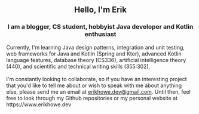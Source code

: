 <div align="center">
  <h2>Hello, I'm Erik</h2>
  <h3>I am a blogger, CS student, hobbyist Java developer and Kotlin enthusiast</h3>
</div>
Currently, I'm learning Java design patterns, integration and unit testing, web frameworks for Java and Kotlin (Spring and Ktor), advanced Kotlin language features, database theory (CS336), artificial intelligence theory (440), and scientific and technical writing skills (355:302).
</br>
</br>
I'm constantly looking to collaborate, so if you have an interesting project that you'd like to tell me about or wish to speak with me about anything else, please send me an email at <a href="mailto:erikhowe.dev@gmail.com">erikhowe.dev@gmail.com</a>. Until then, feel free to look through my Github repositories or my personal website at https://www.erikhowe.dev
<!---
erikhowe/erikhowe is a ✨ special ✨ repository because its `README.md` (this file) appears on your GitHub profile.
You can click the Preview link to take a look at your changes.
--->
